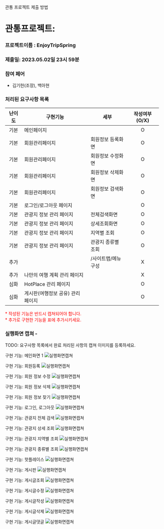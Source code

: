 관통 프로젝트 제출 방법

# 관통프로젝트: 
### 프로젝트이름 : EnjoyTripSpring
### 제출일: 2023.05.02일 23시 59분

### 참여 페어
- 김기헌(조장), 백아현

### 처리된 요구사항 목록
  
|난이도|구현기능|세부|작성여부(O/X)|
|:---:|---|---|:---:|
|기본|메인페이지||O|
|기본|회원관리페이지|회원정보 등록화면|O|
|기본|회원관리페이지|회원정보 수정화면|O|
|기본|회원관리페이지|회원정보 삭제화면|O|
|기본|회원관리페이지|회원정보 검색화면|O|
|기본|로그인/로그아웃 페이지||O|
|기본|관광지 정보 관리 페이지|전체검색화면|O|
|기본|관광지 정보 관리 페이지|상세조회화면|O|
|기본|관광지 정보 관리 페이지|지역별 조회|O|
|기본|관광지 정보 관리 페이지|관광지 종류별 조회|O|
|추가||/사이트맵/메뉴구성|X|
|추가|나만의 여행 계획 관리 페이지||X|
|심화|HotPlace 관리  페이지||O|
|심화|게시판(여행정보 공유) 관리  페이지||O|



<span style="color:red">
* 작성된 기능은 반드시 캡쳐되어야 합니다.<br>
* 추가로 구현한 기능을 표에 추가시키세요.
</span>

### 실행화면 캡쳐 - 
TODO: 요구사항 목록에서 완료 처리된 사항의 캡쳐 이미지를 등록하세요.

구현 기능: 메인화면 1
![실행화면캡쳐](./screenshot/메인화면1.PNG)

구현 기능: 회원등록
![실행화면캡쳐](./screenshot/회원등록.PNG)

구현 기능: 회원 정보 수정
![실행화면캡쳐](./screenshot/회원정보수정.PNG)

구현 기능: 회원 정보 삭제
![실행화면캡쳐](./screenshot/회원정보삭제.PNG)

구현 기능: 회원 정보 찾기
![실행화면캡쳐](./screenshot/회원정보찾기.PNG)

구현 기능: 로그인, 로그아웃
![실행화면캡쳐](./screenshot/로그인.PNG)

구현 기능: 관광지 전체 검색
![실행화면캡쳐](./screenshot/관광지전체검색.PNG)

구현 기능: 관광지 상세 조회
![실행화면캡쳐](./screenshot/관광지상세조회.PNG)

구현 기능: 관광지 지역별 조회
![실행화면캡쳐](./screenshot/관광지지역별조회.PNG)

구현 기능: 관광지 종류별 조회
![실행화면캡쳐](./screenshot/관광지종류별조회.PNG)

구현 기능: 핫플레이스
![실행화면캡쳐](./screenshot/핫플레이스.PNG)

구현 기능: 게시판
![실행화면캡쳐](./screenshot/게시판.PNG)

구현 기능: 게시글조회
![실행화면캡쳐](./screenshot/게시글조회.PNG)

구현 기능: 게시글수정
![실행화면캡쳐](./screenshot/게시글수정.PNG)

구현 기능: 게시글작성
![실행화면캡쳐](./screenshot/게시글작성.PNG)

구현 기능: 게시글삭제
![실행화면캡쳐](./screenshot/게시글삭제.PNG)

구현 기능: 게시글댓글
![실행화면캡쳐](./screenshot/게시글댓글.PNG)

